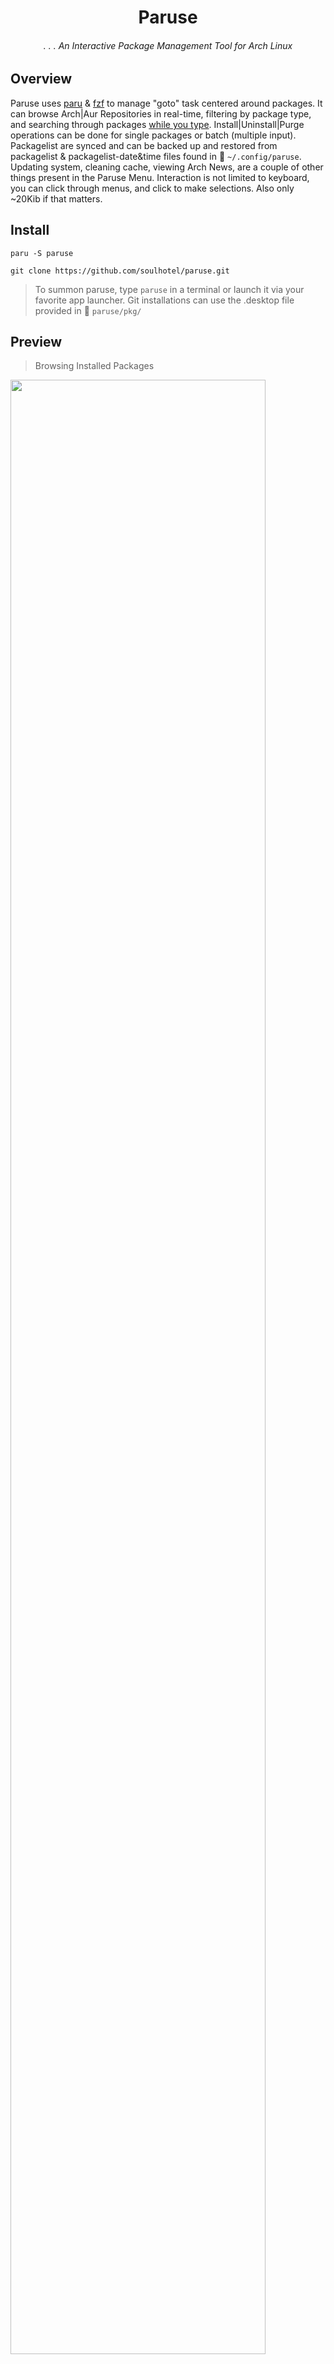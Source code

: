 <div align="center">

# Paruse

###### . . . An Interactive Package Management Tool for Arch Linux

</div>

## Overview

Paruse uses [paru](https://github.com/Morganamilo/paru) & [fzf](https://github.com/junegunn/fzf) to manage "goto" task centered around packages. It can browse Arch|Aur Repositories in real-time, filtering by package type, and searching through packages <ins>while you type</ins>. Install|Uninstall|Purge operations can be done for single packages or batch (multiple input). Packagelist are synced and can be backed up and restored from packagelist & packagelist-date&time files found in 📂 `~/.config/paruse`. Updating system, cleaning cache, viewing Arch News, are a couple of other things present in the Paruse Menu. Interaction is not limited to keyboard, you can click through menus, and click to make selections. Also only ~20Kib if that matters.

## Install

```
paru -S paruse
```
```
git clone https://github.com/soulhotel/paruse.git
```
> To summon paruse, type `paruse` in a terminal or launch it via your favorite app launcher. Git installations can use the .desktop file provided in 📂 `paruse/pkg/`

## Preview

> Browsing Installed Packages

<img src="https://github.com/user-attachments/assets/bdc6f812-faa4-4c1e-a339-8c940311e13c" width="90%"/>

> Browsing Arch/Aur Repo's

<img src="https://github.com/user-attachments/assets/6ba5d42e-1a2d-49c0-a566-7837d6cbdba3" width="90%"/>

> Installing multiple packages

<img src="https://github.com/user-attachments/assets/7d91bfd8-6d11-4fb5-92c6-1138bb1ce8f1" width="90%"/>

> Managing packagelist backups

<img src="https://github.com/user-attachments/assets/6f73d3ac-bef4-4f00-ba0a-e0f234756cad" width="90%"/>




